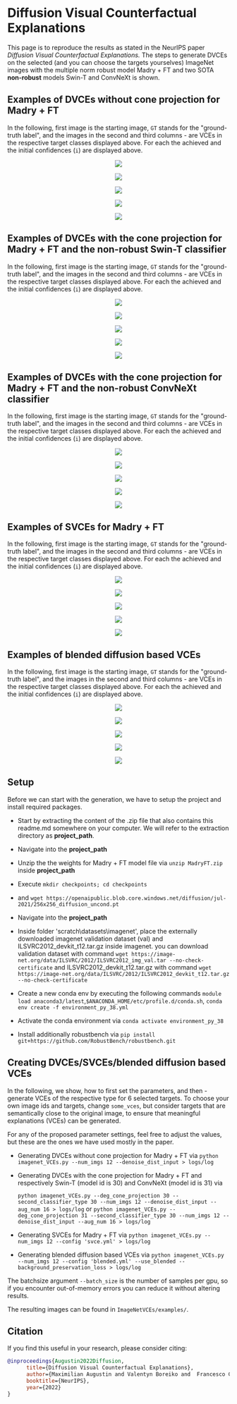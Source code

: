 # **Diffusion Visual Counterfactual Explanations**

This page is to reproduce the results as stated in the NeurIPS paper *Diffusion Visual Counterfactual Explanations.* The steps to generate DVCEs on the selected (and you can choose the targets yourselves) ImageNet images with the multiple norm robust model Madry + FT and two SOTA **non-robust** models Swin-T and ConvNeXt is shown. 

## Examples of DVCEs without cone projection for Madry + FT

In the following, first image is the starting image, `GT` stands for the "ground-truth label", and the images in the second and third columns - are VCEs in the respective target classes displayed above. For each the achieved and the initial confidences (`i`) are displayed above.

<p align="center">
  <img src="ImageNetVCEs/examples/Madry + FT/0.png" />
</p>
<p align="center">
  <img src="ImageNetVCEs/examples/Madry + FT/2.png" />
</p>
<p align="center">
  <img src="ImageNetVCEs/examples/Madry + FT/4.png" />
</p>
<p align="center">
  <img src="ImageNetVCEs/examples/Madry + FT/8.png" />
</p>
<p align="center">
  <img src="ImageNetVCEs/examples/Madry + FT/10.png" />
</p>

## Examples of DVCEs with the cone projection for Madry + FT and  the **non-robust** Swin-T classifier

In the following, first image is the starting image, `GT` stands for the "ground-truth label", and the images in the second and third columns - are VCEs in the respective target classes displayed above. For each the achieved and the initial confidences (`i`) are displayed above.

<p align="center">
  <img src="ImageNetVCEs/examples/Madry + FT _Swin-T/0.png" />
</p>
<p align="center">
  <img src="ImageNetVCEs/examples/Madry + FT _Swin-T/2.png" />
</p>
<p align="center">
  <img src="ImageNetVCEs/examples/Madry + FT _Swin-T/4.png" />
</p>
<p align="center">
  <img src="ImageNetVCEs/examples/Madry + FT _Swin-T/8.png" />
</p>
<p align="center">
  <img src="ImageNetVCEs/examples/Madry + FT _Swin-T/10.png" />
</p>

## Examples of DVCEs with the cone projection for Madry + FT and  the **non-robust** ConvNeXt classifier

In the following, first image is the starting image, `GT` stands for the "ground-truth label", and the images in the second and third columns - are VCEs in the respective target classes displayed above. For each the achieved and the initial confidences (`i`) are displayed above.

<p align="center">
  <img src="ImageNetVCEs/examples/Madry+ FT_ConvNeXt/0.png" />
</p>
<p align="center">
  <img src="ImageNetVCEs/examples/Madry+ FT_ConvNeXt/2.png" />
</p>
<p align="center">
  <img src="ImageNetVCEs/examples/Madry+ FT_ConvNeXt/4.png" />
</p>
<p align="center">
  <img src="ImageNetVCEs/examples/Madry+ FT_ConvNeXt/8.png" />
</p>
<p align="center">
  <img src="ImageNetVCEs/examples/Madry+ FT_ConvNeXt/10.png" />
</p>

## Examples of SVCEs for Madry + FT

In the following, first image is the starting image, `GT` stands for the "ground-truth label", and the images in the second and third columns - are VCEs in the respective target classes displayed above. For each the achieved and the initial confidences (`i`) are displayed above.

<p align="center">
  <img src="ImageNetVCEs/examples/svces/0.png" />
</p>
<p align="center">
  <img src="ImageNetVCEs/examples/svces/2.png" />
</p>
<p align="center">
  <img src="ImageNetVCEs/examples/svces/4.png" />
</p>
<p align="center">
  <img src="ImageNetVCEs/examples/svces/8.png" />
</p>
<p align="center">
  <img src="ImageNetVCEs/examples/svces/10.png" />
</p>

## Examples of blended diffusion based VCEs

In the following, first image is the starting image, `GT` stands for the "ground-truth label", and the images in the second and third columns - are VCEs in the respective target classes displayed above. For each the achieved and the initial confidences (`i`) are displayed above.

<p align="center">
  <img src="ImageNetVCEs/examples/blended_diffuion/0.png" />
</p>
<p align="center">
  <img src="ImageNetVCEs/examples/blended_diffuion/2.png" />
</p>
<p align="center">
  <img src="ImageNetVCEs/examples/blended_diffuion/4.png" />
</p>
<p align="center">
  <img src="ImageNetVCEs/examples/blended_diffuion/8.png" />
</p>
<p align="center">
  <img src="ImageNetVCEs/examples/blended_diffuion/10.png" />
</p>


## Setup

Before we can start with the generation, we have to setup the project and install required packages.

* Start by extracting the content of the .zip file that also contains this readme.md somewhere on your computer. We will refer to the extraction directory as **project_path**.
* Navigate into the  **project_path**

* Unzip the the weights for Madry + FT model file via `unzip MadryFT.zip` inside **project_path**

* Execute `mkdir checkpoints; cd checkpoints`
* and `wget https://openaipublic.blob.core.windows.net/diffusion/jul-2021/256x256_diffusion_uncond.pt`

* Navigate into the  **project_path**
* Inside folder 'scratch\datasets\imagenet', place the externally downloaded imagenet validation dataset (val) and ILSVRC2012_devkit_t12.tar.gz inside imagenet. you can download validation dataset with command `wget https://image-net.org/data/ILSVRC/2012/ILSVRC2012_img_val.tar --no-check-certificate` and ILSVRC2012_devkit_t12.tar.gz with command `wget https://image-net.org/data/ILSVRC/2012/ILSVRC2012_devkit_t12.tar.gz --no-check-certificate`

* Create a new conda env by executing the following commands `module load anaconda3/latest`,`$ANACONDA_HOME/etc/profile.d/conda.sh`, `conda env create -f environment_py_38.yml`
* Activate the conda environment via `conda activate environment_py_38`
* Install additionally robustbench via `pip install git+https://github.com/RobustBench/robustbench.git`

## Creating  DVCEs/SVCEs/blended diffusion based VCEs

In the following, we show, how to first set the parameters, and then - generate VCEs of the respective type for 6 selected targets. To choose your own image ids and targets, change `some_vces`, but consider targets that are semantically close to the original image, to ensure that meaningful explanations (VCEs) can be generated.

For any of the proposed parameter settings, feel free to adjust the values, but these are the ones we have used mostly in the paper.

* Generating DVCEs without cone projection for Madry + FT via
  `python imagenet_VCEs.py --num_imgs 12 --denoise_dist_input > logs/log`  

* Generating DVCEs with the cone projection for Madry + FT and respectively Swin-T (model id is 30) and ConvNeXt (model id is 31) via
  
  `python imagenet_VCEs.py --deg_cone_projection 30 --second_classifier_type 30 --num_imgs 12 --denoise_dist_input --aug_num 16 > logs/log`
  or
  `python imagenet_VCEs.py --deg_cone_projection 31 --second_classifier_type 30 --num_imgs 12 --denoise_dist_input --aug_num 16 > logs/log`

* Generating SVCEs for Madry + FT via
  `python imagenet_VCEs.py --num_imgs 12 --config 'svce.yml' > logs/log` 

* Generating blended diffusion based VCEs via
  `python imagenet_VCEs.py --num_imgs 12 --config 'blended.yml' --use_blended --background_preservation_loss > logs/log` 

The batchsize argument `--batch_size` is the number of samples per gpu, so if you encounter out-of-memory errors you can reduce it without altering results.

The resulting images can be found in `ImageNetVCEs/examples/`.

## Citation

If you find this useful in your research, please consider citing:

```bibtex
@inproceedings{Augustin2022Diffusion,
      title={Diffusion Visual Counterfactual Explanations},
      author={Maximilian Augustin and Valentyn Boreiko and  Francesco Croce  and Matthias Hein},
      booktitle={NeurIPS},
      year={2022}
}
